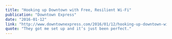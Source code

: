 ```yaml
---
title: "Hooking up Downtown with Free, Resilient Wi-Fi"
publication: "Downtown Express"
date: "2016-01-12"
link: "http://www.downtownexpress.com/2016/01/12/hooking-up-downtown-with-free-resilient-wi-fi/"
quote: "They got me set up and it’s just been perfect."
---
```

